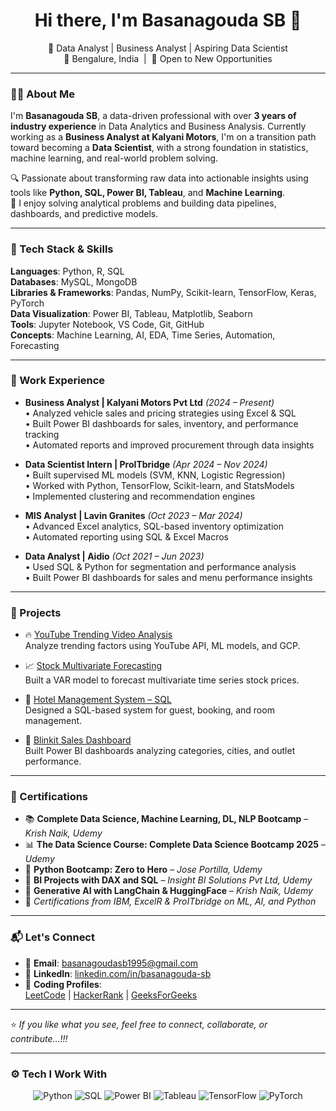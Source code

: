 <h1 align="center">Hi there, I'm Basanagouda SB 👋</h1>

<p align="center">
  🚀 Data Analyst | Business Analyst | Aspiring Data Scientist<br>
  📍 Bengalure, India &nbsp;|&nbsp; 💼 Open to New Opportunities
</p>

---

### 👨‍💻 About Me

I'm **Basanagouda SB**, a data-driven professional with over **3 years of industry experience** in Data Analytics and Business Analysis. Currently working as a **Business Analyst at Kalyani Motors**, I'm on a transition path toward becoming a **Data Scientist**, with a strong foundation in statistics, machine learning, and real-world problem solving.

🔍 Passionate about transforming raw data into actionable insights using tools like **Python, SQL, Power BI, Tableau**, and **Machine Learning**.  
🎯 I enjoy solving analytical problems and building data pipelines, dashboards, and predictive models.

---

### 🧰 Tech Stack & Skills

**Languages**: Python, R, SQL  
**Databases**: MySQL, MongoDB  
**Libraries & Frameworks**: Pandas, NumPy, Scikit-learn, TensorFlow, Keras, PyTorch  
**Data Visualization**: Power BI, Tableau, Matplotlib, Seaborn  
**Tools**: Jupyter Notebook, VS Code, Git, GitHub  
**Concepts**: Machine Learning, AI, EDA, Time Series, Automation, Forecasting

---

### 💼 Work Experience

- **Business Analyst | Kalyani Motors Pvt Ltd** *(2024 – Present)*  
  • Analyzed vehicle sales and pricing strategies using Excel & SQL  
  • Built Power BI dashboards for sales, inventory, and performance tracking  
  • Automated reports and improved procurement through data insights  

- **Data Scientist Intern | ProITbridge** *(Apr 2024 – Nov 2024)*  
  • Built supervised ML models (SVM, KNN, Logistic Regression)  
  • Worked with Python, TensorFlow, Scikit-learn, and StatsModels  
  • Implemented clustering and recommendation engines  

- **MIS Analyst | Lavin Granites** *(Oct 2023 – Mar 2024)*  
  • Advanced Excel analytics, SQL-based inventory optimization  
  • Automated reporting using SQL & Excel Macros  

- **Data Analyst | Aidio** *(Oct 2021 – Jun 2023)*  
  • Used SQL & Python for segmentation and performance analysis  
  • Built Power BI dashboards for sales and menu performance insights

---

### 🚀 Projects

- 🔥 [YouTube Trending Video Analysis](https://github.com/BASANAGOUDA-SB/Youtube-Trending-Video-analysis-using-API)  
  Analyze trending factors using YouTube API, ML models, and GCP.

- 📈 [Stock Multivariate Forecasting](https://github.com/BASANAGOUDA-SB/Multivariate-Analysis)  
  Built a VAR model to forecast multivariate time series stock prices.

- 🏨 [Hotel Management System – SQL](https://github.com/BASANAGOUDA-SB/HOTEL-MANAGEMENT-SYSTEM)  
  Designed a SQL-based system for guest, booking, and room management.

- 🛒 [Blinkit Sales Dashboard](https://github.com/BASANAGOUDA-SB/Blinkit-Analysis)  
  Built Power BI dashboards analyzing categories, cities, and outlet performance.

---

### 🏅 Certifications

- 📚 **Complete Data Science, Machine Learning, DL, NLP Bootcamp** – *Krish Naik, Udemy*  
- 📊 **The Data Science Course: Complete Data Science Bootcamp 2025** – *Udemy*  
- 🐍 **Python Bootcamp: Zero to Hero** – *Jose Portilla, Udemy*  
- 🎯 **BI Projects with DAX and SQL** – *Insight BI Solutions Pvt Ltd, Udemy*  
- 🔗 **Generative AI with LangChain & HuggingFace** – *Krish Naik, Udemy*  
- 📜 *Certifications from IBM, ExcelR & ProITbridge on ML, AI, and Python*

---

### 📬 Let's Connect

- 📧 **Email**: [basanagoudasb1995@gmail.com](mailto:basanagoudasb1995@gmail.com)  
- 💼 **LinkedIn**: [linkedin.com/in/basanagouda-sb](https://www.linkedin.com/in/basanagouda-sb/)  
- 🧠 **Coding Profiles**:  
  [LeetCode](https://leetcode.com/u/Basanagoudasb/) | [HackerRank](https://www.hackerrank.com/) | [GeeksForGeeks](https://www.geeksforgeeks.org/)

---

⭐ _If you like what you see, feel free to connect, collaborate, or contribute...!!!_

---

### ⚙️ Tech I Work With

<p align="center">
  <img src="https://img.icons8.com/color/48/000000/python.png" alt="Python"/>
  <img src="https://img.icons8.com/color/48/000000/sql.png" alt="SQL"/>
  <img src="https://img.icons8.com/color/48/000000/power-bi.png" alt="Power BI"/>
  <img src="https://img.icons8.com/color/48/000000/tableau-software.png" alt="Tableau"/>
  <img src="https://img.icons8.com/color/48/000000/tensorflow.png" alt="TensorFlow"/>
  <img src="https://img.icons8.com/color/48/000000/pytorch.png" alt="PyTorch"/>
</p>
